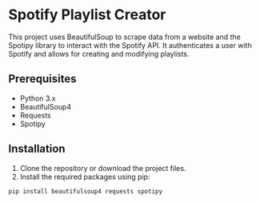 # Spotify Playlist Creator

This project uses BeautifulSoup to scrape data from a website and the Spotipy library to interact with the Spotify API. It authenticates a user with Spotify and allows for creating and modifying playlists.

## Prerequisites

- Python 3.x
- BeautifulSoup4
- Requests
- Spotipy

## Installation

1. Clone the repository or download the project files.
2. Install the required packages using pip:

```sh
pip install beautifulsoup4 requests spotipy
